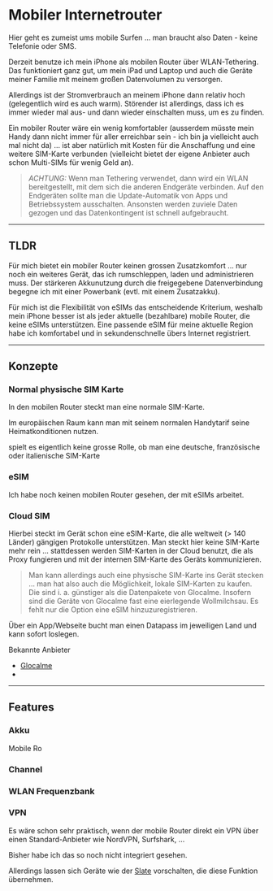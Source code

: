 # Mobiler Internetrouter

Hier geht es zumeist ums mobile Surfen ... man braucht also Daten - keine Telefonie oder SMS.

Derzeit benutze ich mein iPhone als mobilen Router über WLAN-Tethering. Das funktioniert ganz gut, um mein iPad und Laptop und auch die Geräte meiner Familie mit meinem großen Datenvolumen zu versorgen.

Allerdings ist der Stromverbrauch an meinem iPhone dann relativ hoch (gelegentlich wird es auch warm). Störender ist allerdings, dass ich es immer wieder mal aus- und dann wieder einschalten muss, um es zu finden.

Ein mobiler Router wäre ein wenig komfortabler (ausserdem müsste mein Handy dann nicht immer für aller erreichbar sein - ich bin ja vielleicht auch mal nicht da) ... ist aber natürlich mit Kosten für die Anschaffung und eine weitere SIM-Karte verbunden (vielleicht bietet der eigene Anbieter auch schon Multi-SIMs für wenig Geld an).

> *ACHTUNG:* Wenn man Tethering verwendet, dann wird ein WLAN bereitgestellt, mit dem sich die anderen Endgeräte verbinden. Auf den Endgeräten sollte man die Update-Automatik von Apps und Betriebssystem ausschalten. Ansonsten werden zuviele Daten gezogen und das Datenkontingent ist schnell aufgebraucht.

---

## TLDR

Für mich bietet ein mobiler Router keinen grossen Zusatzkomfort ... nur noch ein weiteres Gerät, das ich rumschleppen, laden und administrieren muss. Der stärkeren Akkunutzung durch die freigegebene Datenverbindung begegne ich mit einer Powerbank (evtl. mit einem Zusatzakku).

Für mich ist die Flexibilität von eSIMs das entscheidende Kriterium, weshalb mein iPhone besser ist als jeder aktuelle (bezahlbare) mobile Router, die keine eSIMs unterstützen. Eine passende eSIM für meine aktuelle Region habe ich komfortabel und in sekundenschnelle übers Internet registriert.

---

## Konzepte

### Normal physische SIM Karte

In den mobilen Router steckt man eine normale SIM-Karte.

Im europäischen Raum kann man mit seinem normalen Handytarif seine Heimatkonditionen nutzen.

spielt es eigentlich keine grosse Rolle, ob man eine deutsche, französische oder italienische SIM-Karte 

### eSIM

Ich habe noch keinen mobilen Router gesehen, der mit eSIMs arbeitet.

### Cloud SIM

Hierbei steckt im Gerät schon eine eSIM-Karte, die alle weltweit (> 140 Länder) gängigen Protokolle unterstützen. Man steckt hier keine SIM-Karte mehr rein ... stattdessen werden SIM-Karten in der Cloud benutzt, die als Proxy fungieren und mit der internen SIM-Karte des Geräts kommunizieren.

> Man kann allerdings auch eine physische SIM-Karte ins Gerät stecken ... man hat also auch die Möglichkeit, lokale SIM-Karten zu kaufen. Die sind i. a. günstiger als die Datenpakete von Glocalme. Insofern sind die Geräte von Glocalme fast eine eierlegende Wollmilchsau. Es fehlt nur die Option eine eSIM hinzuzuregistrieren.

Über ein App/Webseite bucht man einen Datapass im jeweiligen Land und kann sofort loslegen.

Bekannte Anbieter

* [Glocalme](https://eu.glocalme.com)
* 

---

## Features

### Akku

Mobile Ro

### Channel 

### WLAN Frequenzbank

### VPN

Es wäre schon sehr praktisch, wenn der mobile Router direkt ein VPN über einen Standard-Anbieter wie NordVPN, Surfshark, ...

Bisher habe ich das so noch nicht integriert gesehen.

Allerdings lassen sich Geräte wie der [Slate](slate.md) vorschalten, die diese Funktion übernehmen.